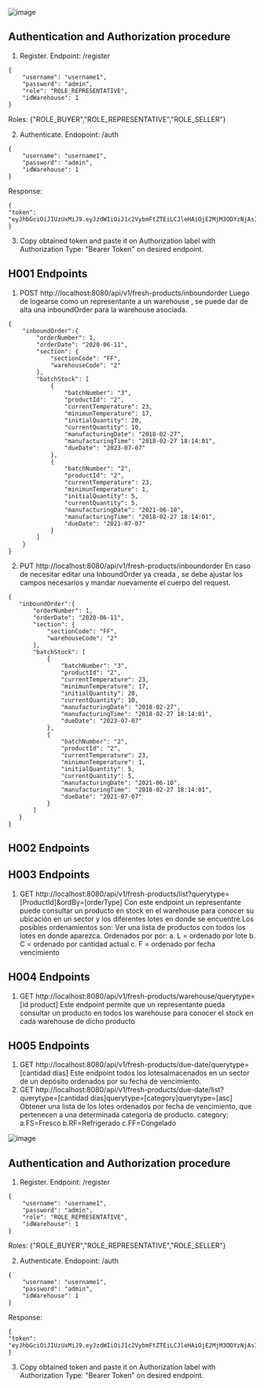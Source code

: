 
![image](https://user-images.githubusercontent.com/82905697/122288452-7445ca80-ceb7-11eb-9b91-bd66cdcccef4.png)

## Authentication and Authorization procedure

1. Register. Endpoint: /register

```
{
    "username": "username1",
    "password": "admin",
    "role": "ROLE_REPRESENTATIVE",
    "idWarehouse": 1
}
```

Roles: {"ROLE_BUYER","ROLE_REPRESENTATIVE","ROLE_SELLER"}

2. Authenticate. Endopoint: /auth

```
{
    "username": "username1",
    "password": "admin",
    "idWarehouse": 1
}
```
Response:
```
{
"token": "eyJhbGciOiJIUzUxMiJ9.eyJzdWIiOiJ1c2VybmFtZTEiLCJleHAiOjE2MjM3ODYzNjAsImlhdCI6MTYyMzc2ODM2MH0.VLLQzTmqLsgKvidB2ti5FvuIiSaQYaML1sZ7TqugPJC_dh8PELrrssT7OPF7CkJCeH4AGiegnCFUZgvjWNMu7A"
}
```

3. Copy obtained token and paste it on Authorization label with Authorization Type: "Bearer Token" on desired endpoint.

## H001 Endpoints
1. POST http://localhost:8080/api/v1/fresh-products/inboundorder
   Luego de logearse como un representante a un warehouse , se puede dar de alta una inboundOrder para la warehouse asociada.

```
{
    "inboundOrder":{
        "orderNumber": 1,
        "orderDate": "2020-06-11",
        "section": {
            "sectionCode": "FF",
            "warehouseCode": "2"
        },
        "batchStock": [
            {
                "batchNumber": "3",
                "productId": "2",
                "currentTemperature": 23,
                "minimunTemperature": 17,
                "initialQuantity": 20,
                "currentQuantity": 10,
                "manufacturingDate": "2018-02-27",
                "manufacturingTime": "2018-02-27 18:14:01",
                "dueDate": "2023-07-07"
            },
            {
                "batchNumber": "2",
                "productId": "2",
                "currentTemperature": 23,
                "minimunTemperature": 1,
                "initialQuantity": 5,
                "currentQuantity": 5,
                "manufacturingDate": "2021-06-10",
                "manufacturingTime": "2018-02-27 18:14:01",
                "dueDate": "2021-07-07"
            }
        ]
    }
}
```

2.  PUT http://localhost:8080/api/v1/fresh-products/inboundorder 
   En caso de necesitar editar una InboundOrder ya creada , se debe ajustar los campos necesarios y mandar nuevamente el cuerpo del request.
    
 ```
{
    "inboundOrder":{
        "orderNumber": 1,
        "orderDate": "2020-06-11",
        "section": {
            "sectionCode": "FF",
            "warehouseCode": "2"
        },
        "batchStock": [
            {
                "batchNumber": "3",
                "productId": "2",
                "currentTemperature": 23,
                "minimunTemperature": 17,
                "initialQuantity": 20,
                "currentQuantity": 10,
                "manufacturingDate": "2018-02-27",
                "manufacturingTime": "2018-02-27 18:14:01",
                "dueDate": "2023-07-07"
            },
            {
                "batchNumber": "2",
                "productId": "2",
                "currentTemperature": 23,
                "minimunTemperature": 1,
                "initialQuantity": 5,
                "currentQuantity": 5,
                "manufacturingDate": "2021-06-10",
                "manufacturingTime": "2018-02-27 18:14:01",
                "dueDate": "2021-07-07"
            }
        ]
    }
}
```
## H002 Endpoints
## H003 Endpoints
1. GET http://localhost:8080/api/v1/fresh-products/list?querytype=[ProductId]&ordBy=[orderType]
  Con este endpoint un representante puede consultar un producto en stock en el
warehouse para conocer su ubicación en un sector y los diferentes lotes en
donde se encuentre.Los posibles ordenamientos son:
Ver una lista de productos con todos
los lotes en donde aparezca.
Ordenados por por:
a. L = ordenado por lote
b. C = ordenado por cantidad actual
c. F = ordenado por fecha vencimiento

## H004 Endpoints
1. GET http://localhost:8080/api/v1/fresh-products/warehouse/querytype=[id product] 
Este endpoint permite que un representante pueda consultar un producto en todos los
warehouse para conocer el stock en cada warehouse de dicho producto

## H005 Endpoints
1. GET http://localhost:8080/api/v1/fresh-products/due-date/querytype=[cantidad días]
Este endpoint todos los lotesalmacenados en un sector de un depósito ordenados por su fecha
de vencimiento.
2. GET http://localhost:8080/api/v1/fresh-products/due-date/list?querytype=[cantidad días]querytype=[category]querytype=[asc]
Obtener una lista de los lotes ordenados por fecha de
vencimiento, que pertenecen a una determinada categoría de producto.
category:
a.FS=Fresco
b.RF=Refrigerado
c.FF=Congelado

![image](https://user-images.githubusercontent.com/64280930/121260897-9025ec80-c877-11eb-86ff-02b6db9e6779.png)

## Authentication and Authorization procedure

1. Register. Endpoint: /register

```
{
    "username": "username1",
    "password": "admin",
    "role": "ROLE_REPRESENTATIVE",
    "idWarehouse": 1
}
```

Roles: {"ROLE_BUYER","ROLE_REPRESENTATIVE","ROLE_SELLER"}

2. Authenticate. Endopoint: /auth

```
{
    "username": "username1",
    "password": "admin",
    "idWarehouse": 1
}
```
Response:
```
{
"token": "eyJhbGciOiJIUzUxMiJ9.eyJzdWIiOiJ1c2VybmFtZTEiLCJleHAiOjE2MjM3ODYzNjAsImlhdCI6MTYyMzc2ODM2MH0.VLLQzTmqLsgKvidB2ti5FvuIiSaQYaML1sZ7TqugPJC_dh8PELrrssT7OPF7CkJCeH4AGiegnCFUZgvjWNMu7A"
}
```

3. Copy obtained token and paste it on Authorization label with Authorization Type: "Bearer Token" on desired endpoint.

